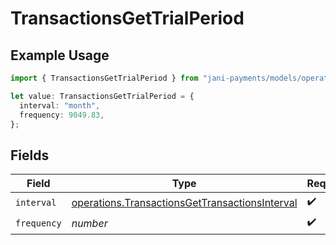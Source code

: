 # TransactionsGetTrialPeriod

## Example Usage

```typescript
import { TransactionsGetTrialPeriod } from "jani-payments/models/operations";

let value: TransactionsGetTrialPeriod = {
  interval: "month",
  frequency: 9049.83,
};
```

## Fields

| Field                                                                                                            | Type                                                                                                             | Required                                                                                                         | Description                                                                                                      |
| ---------------------------------------------------------------------------------------------------------------- | ---------------------------------------------------------------------------------------------------------------- | ---------------------------------------------------------------------------------------------------------------- | ---------------------------------------------------------------------------------------------------------------- |
| `interval`                                                                                                       | [operations.TransactionsGetTransactionsInterval](../../models/operations/transactionsgettransactionsinterval.md) | :heavy_check_mark:                                                                                               | N/A                                                                                                              |
| `frequency`                                                                                                      | *number*                                                                                                         | :heavy_check_mark:                                                                                               | N/A                                                                                                              |